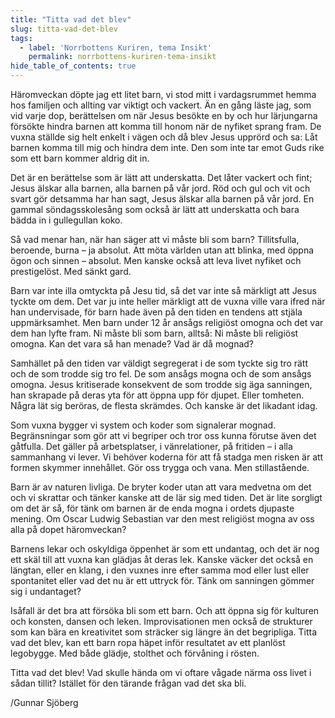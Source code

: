 ```yaml
---
title: "Titta vad det blev"
slug: titta-vad-det-blev
tags:
  - label: 'Norrbottens Kuriren, tema Insikt'
    permalink: norrbottens-kuriren-tema-insikt
hide_table_of_contents: true
---
```

Häromveckan döpte jag ett litet barn, vi stod mitt i vardagsrummet hemma hos familjen och allting var viktigt och vackert. Än en gång läste jag, som vid varje dop, berättelsen om när Jesus besökte en by och hur lärjungarna försökte hindra barnen att komma till honom när de nyfiket sprang fram. De vuxna ställde sig helt enkelt i vägen och då blev Jesus upprörd och sa: Låt barnen komma till mig och hindra dem inte. Den som inte tar emot Guds rike som ett barn kommer aldrig dit in.

<!--truncate-->

Det är en berättelse som är lätt att underskatta. Det låter vackert och fint; Jesus älskar alla barnen, alla barnen på vår jord. Röd och gul och vit och svart gör detsamma har han sagt, Jesus älskar alla barnen på vår jord. En gammal söndagsskolesång som också är lätt att underskatta och bara bädda in i gullegullan koko.

Så vad menar han, när han säger att vi måste bli som barn? Tillitsfulla, beroende, burna – ja absolut. Att möta världen utan att blinka, med öppna ögon och sinnen – absolut. Men kanske också att leva livet nyfiket och prestigelöst. Med sänkt gard.

Barn var inte illa omtyckta på Jesu tid, så det var inte så märkligt att Jesus tyckte om dem. Det var ju inte heller märkligt att de vuxna ville vara ifred när han undervisade, för barn hade även på den tiden en tendens att stjäla uppmärksamhet. Men barn under 12 år ansågs religiöst omogna och det var dem han lyfte fram. Ni måste bli som barn, alltså: Ni måste bli religiöst omogna. Kan det vara så han menade? Vad är då mognad?

Samhället på den tiden var väldigt segregerat i de som tyckte sig tro rätt och de som trodde sig tro fel. De som ansågs mogna och de som ansågs omogna. Jesus kritiserade konsekvent de som trodde sig äga sanningen, han skrapade på deras yta för att öppna upp för djupet. Eller tomheten. Några lät sig beröras, de flesta skrämdes. Och kanske är det likadant idag.

Som vuxna bygger vi system och koder som signalerar mognad. Begränsningar som gör att vi begriper och tror oss kunna förutse även det gåtfulla. Det gäller på arbetsplatser, i vänrelationer, på fritiden – i alla sammanhang vi lever. Vi behöver koderna för att få stadga men risken är att formen skymmer innehållet. Gör oss trygga och vana. Men stillastående.

Barn är av naturen livliga. De bryter koder utan att vara medvetna om det och vi skrattar och tänker kanske att de lär sig med tiden. Det är lite sorgligt om det är så, för tänk om barnen är de enda mogna i ordets djupaste mening. Om Oscar Ludwig Sebastian var den mest religiöst mogna av oss alla på dopet häromveckan?

Barnens lekar och oskyldiga öppenhet är som ett undantag, och det är nog ett skäl till att vuxna kan glädjas åt deras lek. Kanske väcker det också en längtan, eller en klang, i den vuxnes inre efter samma mod eller lust eller spontanitet eller vad det nu är ett uttryck för. Tänk om sanningen gömmer sig i undantaget?

Isåfall är det bra att försöka bli som ett barn. Och att öppna sig för kulturen och konsten, dansen och leken. Improvisationen men också de strukturer som kan bära en kreativitet som sträcker sig längre än det begripliga. Titta vad det blev, kan ett barn ropa häpet inför resultatet av ett planlöst legobygge. Med både glädje, stolthet och förvåning i rösten. 

Titta vad det blev! Vad skulle hända om vi oftare vågade närma oss livet i sådan tillit? Istället för den tärande frågan vad det ska bli.

/Gunnar Sjöberg
